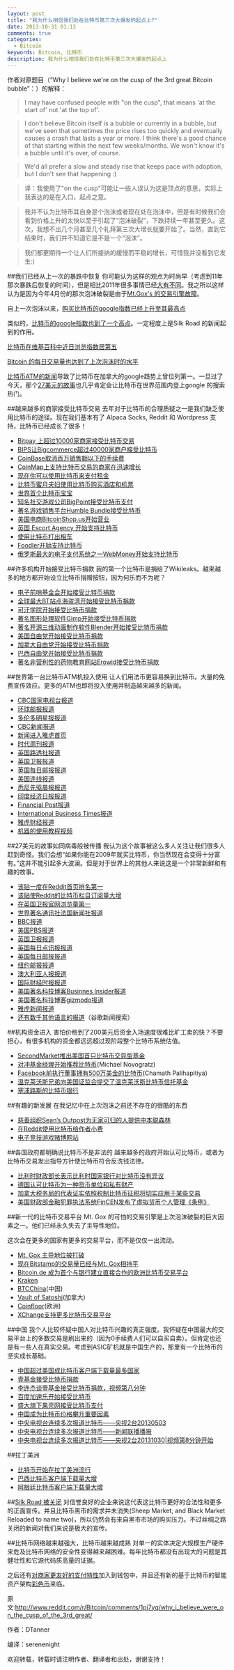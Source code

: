 ```yaml
---
layout: post
title: "我为什么相信我们处在比特币第三次大爆发的起点上?"
date: 2013-10-31 01:13
comments: true
categories:
  - Bitcoin
keywords: Bitcoin, 比特币
description: 我为什么相信我们处在比特币第三次大爆发的起点上
---
```

作者对原题目（“Why I believe we're on the cusp of the 3rd great Bitcoin bubble”：）的解释：
>I may have confused people with "on the cusp", that means 'at the start of' not 'at the top of'.

>I don't believe Bitcoin itself is a bubble or currently in a bubble, but we've seen that sometimes the price rises too quickly and eventually causes a crash that lasts a year or more. I think there's a good chance of that starting within the next few weeks/months. We won't know it's a bubble until it's over, of course.

>We'd all prefer a slow and steady rise that keeps pace with adoption, but I don't see that happening :)

>译：我使用了"on the cusp"可能让一些人误认为这是顶点的意思，实际上我表达的是在入口，起点之意。

>我并不认为比特币其自身是个泡沫或者现在处在泡沫中，但是有时候我们会看到价格上升的太快以至于引起了“泡沫破裂”，下跌持续一年甚至更久。这次，我想不出几个月甚至几个礼拜第三次大增长就要开始了。当然，直到它结束时，我们并不知道它是不是一个“泡沫”。

>我们都更期待一个让人们所接纳的缓慢而平稳的增长，可惜我并没看到它发生:)
<!-- more -->
##我们已经从上一次的暴跌中恢复
你可能认为这样的观点为时尚早（考虑到11年那次暴跌后恢复的时间），但是相比2011年很多事情已经[大有不同](http://i.imgur.com/ZQ84alC.png)。我之所以这样认为是因为今年4月份的那次泡沫破裂是由于[Mt.Gox's 的交易引擎故障](https://www.mtgox.com/press_release_20130404.html)。

自上一次泡沫以来，[购买比特币的google指数已经上升至其最高点](http://i.imgur.com/DKyPVJf.png)

类似的，[比特币的google指数也到了一个高点](http://i.imgur.com/uLxXape.png)。一定程度上是Silk Road 的新闻起到的作用。

[比特币在维基百科中近日浏览指数居第五](http://i.imgur.com/8ry9u8u.png)

[Bitcoin 的每日交易量也达到了上次泡沫时的水平](http://i.imgur.com/TuBzZek.png)

[比特币ATM的新闻](http://www.8btc.com/robocoin-ceo-launches-first-bitcoin-atm-vancouver)导致了比特币在加拿大的google趋势上曾位列第一。一旦过了今天，那个[27美元的故事](http://www.8btc.com/man-forgets-about-buying-27-of-bitcoin-is-now-worth-a-1454150399)也几乎肯定会让比特币在世界范围内登上google 的搜索热门。

##越来越多的商家接受比特币交易
去年对于比特币的合理质疑之一是我们缺乏使用比特币的途径。现在我们基本有了 Alpaca Socks, Reddit 和 Wordpress 支持，比特币已经成长了很多！

* [Bitpay 上超过10000家商家接受比特币交易](http://uptweet.com/viewStory?id=1519)
* [BIPS让Bigcommerce超过40000家商户接受比特币](http://www.8btc.com/bips-enables-bigcommerces-40000-merchants-accept-bitcoin)
* [CoinBase取消百万销售额以下的手续费](http://www.8btc.com/coinbase-waives-fees-for-businesses-first-1m-of-sales)
* [CoinMap上支持比特币交易的商家在迅速增长](http://coinmap.org/#zoom=3&amp;lat=0&amp;lon=0&amp;layer=OpenStreetMap)
* [现在你可以使用比特币来支付租金](http://www.reddit.com/r/Bitcoin/comments/1fnmdn/i_paid_my_rent_with_billpayforcoinscom/)
* [比特币蜜月夫妇使用比特币购买酒店和机票](http://www.coindesk.com/life-bitcoin-couple-pays-hotel-flights-bitcoin/)
* [世界首个比特币宝宝](http://money.cnn.com/2013/06/10/technology/innovation/bitcoin-baby/index.html?source=linkedin)
* [知名社交游戏公司BigPoint接受比特币支付](http://www.8btc.com/online-game-developer-bigpoint-now-accepts-bitcoins-virtual-goods)
* [著名游戏销售平台Humble Bundle接受比特币](http://blog.coinbase.com/post/50022567203/humble-bundle-now-accepting-bitcoin-using-coinbase)
* [美国电商BitcoinShop.us开始营业](http://www.businessinsider.com/bitcoinshop-us-2013-9)
* [英国 Escort Agency 开始支持比特币](http://business.avn.com/articles/technology/U-K-Escort-Agency-Accepts-Bitcoin-529146.html)
* [使用比特币打出租车](http://8btc.com/thread-907-1-1.html)
* [Foodler开始支持比特币](https://www.foodler.com/user/Bitcoin.do)
* [俄罗斯最大的电子支付系统之一WebMoney开始支持比特币](http://www.reddit.com/r/Bitcoin/comments/1efym7/one_of_russian_biggest_epayment_system_webmoney/)

##许多机构开始接受比特币捐款
我的第一个比特币是捐给了Wikileaks。越来越多的地方都开始设立比特币捐赠按钮，因为何乐而不为呢？

* [电子前哨基金会开始接受比特币捐款](https://www.eff.org/deeplinks/2013/05/eff-will-accept-bitcoins-support-digital-liberty)
* [全球最大BT站点海盗湾开始接受比特币捐款](http://torrentfreak.com/the-pirate-bay-bitcoin-donations-130423/)
* [可汗学院开始接受比特币捐款](http://blog.coinbase.com/post/57119163938/khan-academy-now-accepts-bitcoin-donations-using)
* [著名图形处理软件Gimp开始接受比特币捐款](http://www.gimp.org/donating/)
* [著名开源三维动画制作软件Blender开始接受比特币捐款](http://www.blender.org/blenderorg/blender-foundation/donation-payment)
* [美国自由党开始接受比特币捐款](https://www.lp.org/make-a-bitcoin-contribution)
* [加拿大自由党开始接受比特币捐款](http://libertarian.ca/bitcoin-donations)
* [巴西自由党开始接受比特币捐款](https://www.facebook.com/photo.php?fbid=10151662946598333&set=a.10151150868063333.444343.131689188332&type=1)
* [著名非营利性的药物教育网站Erowid接受比特币捐款](https://www.erowid.org/donations/donations_bitcoin.php)

##世界第一台比特币ATM机投入使用
让人们用法币更容易换到比特币。大量的免费宣传效应。更多的ATM也即将投入使用并制造越来越多的新闻。

* [CBC国家电视台报道](http://www.cbc.ca/player/News/TV+Shows/The+National/ID/2414758163/)
* [环球邮报报道](http://www.theglobeandmail.com/news/british-columbia/a-bitcoin-first-for-vancouver/article15130876/)
* [多伦多明星报报道](http://www.thestar.com/business/2013/10/29/first_bitcoin_atm_opens_in_vancouver_coffee_shop.html)
* [CBC新闻报道](http://www.cbc.ca/news/technology/world-s-first-bitcoin-atm-opens-in-vancouver-1.2286877)
* [新闻进入雅虎首页](http://i.imgur.com/uGIZl1k.jpg)
* [时代周刊报道](http://business.time.com/2013/10/30/worlds-first-bitcoin-atm-launched-in-canada/)
* [英国路透社报道](http://uk.reuters.com/article/2013/10/29/uk-bitcoin-atm-idUKBRE99S1ED20131029)
* [英国卫报报道](http://www.theguardian.com/technology/2013/oct/30/bitcoin-first-atm-vancouver-canada)
* [英国每日邮报报道](http://www.dailymail.co.uk/sciencetech/article-2479994/Bitcoin-vending-machine-Robocoin-launched-Canadian-coffee-shop.html)
* [美国连线报道](http://www.wired.com/wiredenterprise/2013/10/bitcoin_atm_gallery/)
* [悉尼先驱晨报报道](http://www.smh.com.au/it-pro/business-it/worlds-first-bitcoin-atm-opens-in-canada-20131030-hv28q.html)
* [印度经济日报报道](http://economictimes.indiatimes.com/slideshows/investments-markets/bitcoin-digital-currency-gets-its-first-atm-in-canada/slideshow/24929189.cms)
* [Financial Post报道](http://business.financialpost.com/2013/10/28/bitcoin-atm-canada-this-week/?__lsa=69a4-1dd7)
* [International Business Times报道](http://www.ibtimes.co.uk/articles/518212/20131030/bitcoin-vancouver-atm-robocoin-bitcoiniacs.htm)
* [雅虎财经报道](http://finance.yahoo.com/news/first-atm-offering-bitcoins-opens-in-vancouver-202352312.html)
* [机器的使用教程视频](http://v.youku.com/v_show/id_XNjI4NDgxMjA4.html)

##27美元的故事如同病毒般被传播
我认为这个故事被这么多人关注让我们很多人赶到奇怪。我们会想“如果你能在2009年就买比特币，你当然现在会变得十分富有。”这并不能引起多大波澜。但是对于世界上的其他人来说这是一个非常新鲜和有趣的故事。

* [该贴一度在Reddit首页排名第一](http://i.imgur.com/JF1DpNR.png)
* [该贴使Reddit的比特币栏目订阅量大增](http://redditmetrics.com/r/Bitcoin)
* [在英国卫报官网浏览量第一](http://i.imgur.com/xuGFApU.png)
* [世界著名通讯社法国新闻社报道](http://www.google.com/hostednews/afp/article/ALeqM5iC1DbtimBXYp9Ugd19sQIqhzGzkQ?docId=0b26dbd5-ee58-4232-8051-97ab2a6eaad0)
* [BBC报道](http://www.bbc.co.uk/news/business-24738821)
* [美国PBS报道](http://www.pbs.org/newshour/rundown/2013/10/mans-forgotten-27-bitcoin-investment-yields-886000.html)
* [英国卫报报道](http://www.theguardian.com/technology/2013/oct/29/bitcoin-forgotten-currency-norway-oslo-home)
* [英国每日点讯报报道](http://www.telegraph.co.uk/news/worldnews/europe/norway/10413026/Norwegian-cashes-in-Bitcoins-he-forgot-about-to-buy-Oslo-apartment.html)
* [英国每日邮报报道](http://www.dailymail.co.uk/news/article-2479011/Bitcoin-investor-forgot-bought-17-currency-checks-years-later-worth-551-000.html?ico=home%5Eheadlines)
* [纽约邮报报道](http://nypost.com/2013/10/29/man-buys-27-in-botcoins-in-2009-theyre-worth-886k-today/)
* [澳大利亚人报报道](http://www.theaustralian.com.au/news/norwegian-student-kristoffer-koch-buys-27-in-bitcoin-in-2009-now-he-owns-an-apartment/story-e6frg6n6-1226748220901)
* [国际财经时报报道](http://www.ibtimes.co.uk/articles/517998/20131029/norwegian-kristoffer-koch-bitcoins-value-interest-appreciation.htm)
* [美国著名科技博客Businnes Insider报道](http://www.businessinsider.com/man-buys-bitcoin-forgets-about-it-remembers-finds-a-fortune-2013-10)
* [美国著名科技博客gizmodo报道](http://gizmodo.com/man-forgets-about-buying-27-of-bitcoin-is-now-worth-a-1454150399)
* [雅虎新闻报道](http://news.yahoo.com/norwegian-man-buys-flat-forgotten-24-bitcoin-investment-174651722.html)
* [还有数千其他语言的报道](https://www.google.ca/search?es_sm=122&espv=210&psj=1&q=Kristoffer+Koch+bitcoin+OR+bitcoins&tbm=nws&cad=h)（谷歌新闻搜索）

##机构资金进入
害怕价格到了200美元后资金入场速度很难比旷工卖的快？不要担心，有很多机构的资金都远远超过现阶段整个比特币系统估值。

* [SecondMarket推出美国首只比特币交异型基金](http://www.8btc.com/secondmarket)
* [对冲基金经理开始推荐比特币](http://www.ft.com/cms/s/0/5e972afe-3cce-11e3-a8c4-00144feab7de.html#axzz2jDmt4bpp)(Michael Novogratz)
* [Facebook前执行董事拥有500万美金的比特币](http://techcrunch.com/2013/10/29/chamath-palihapitiya-owns-5-million-in-bitcoins-wants-to-own-10-15-million/)(Chamath Palihapitiya)
* [温克莱沃斯兄弟向美国证监会提交了温克莱沃斯比特币信托基金](http://thegenesisblock.com/a-bitcoin-etf-is-a-vital-step-towards-market-maturity/)
* [塞浦路斯的比特币银行](https://bitcointalk.org/index.php?topic=289730.0)

##有趣的新发展
在我记忆中在上次泡沫之前还不存在的很酷的东西
* [慈善组织Sean’s Outpost为无家可归的人提供中本聪森林](http://bitcoinmagazine.com/6939/seans-outpost-announces-satoshi-forest/)
* [在Reddit使用比特币给作者小费](http://www.reddit.com/r/bitcointip)
* [电子竞技游戏赌博网站](http://www.escapistmagazine.com/news/view/129141-eSports-Gambling-Site-Bets-with-Bitcoins)

##各国政府都明确说比特币不是非法的
越来越多的政府开始认可比特币，或者为比特币交易发出指导方针使比特币符合反洗钱法律。
* [比利时财政部长表示比利时国家银行对比特币没有异议](http://www.8btc.com/belgiums-finance-minister-has-no-objection-to-bitcoin)
* [德国认可比特币为一种货币单位和私有财产](http://www.8btc.com/?p=2814)
* [加拿大税务局的代表证实依照税制比特币征税将切实应用于某些交易](http://www.cbc.ca/news/business/revenue-canada-says-bitcoins-aren-t-tax-exempt-1.1395075)
* [美国财政部金融犯罪执法系统FinCEN发布了虚拟货币个人管理《条例》](http://www.8btc.com/fincen)

##新一代的比特币交易平台
Mt. Gox 的可怕的交易引擎是上次泡沫破裂的巨大因素之一。他们已经永久失去了主导性地位。

这次会在更多的国家有更多的交易平台，而不是仅仅一出流动。

* [Mt. Gox 主导地位被打破](http://i.imgur.com/Y0uTWZv.png)
* [现在Bitstamp的交易量已经与Mt. Gox相持平]()
* [Bitcoin.de 成为首个与银行建立直接合作的欧洲比特币交易平台](http://blog.bitcoin.de/bitcoin-de-und-fidor-bank-ag-vereinbaren-weitgehende-partnerschaft)
* [Kraken]()
* [BTCChina]()(中国)
* [Vault of Satoshi]()(加拿大)
* [Coinfloor]()(欧洲)
* [XChange支持更多比特币交易平台](http://www.reddit.com/r/Bitcoin/comments/1of73b/xchange_190_released_new_support_for_kraken/)

##中国
我个人比较怀疑中国人对比特币兴趣的真正强度。我怀疑在中国最大的交易平台上的多数交易是刷出来的（因为0手续费人们可以自买自卖）。但肯定也还是有一些人在真实交易。考虑到ASIC矿机就是中国生产的，那里有一个比特币的坚实成长基础。

* [中国超过美国成比特币客户端下载量最多国家](http://sourceforge.net/projects/bitcoin/files/stats/map?dates=2013-04-23)
* [壹基金接受比特币捐款](http://www.leiphone.com/s-bitcoin-comeback.html)
* [李连杰谈壹基金接受比特币捐款，视频第八分钟](http://v.qq.com/cover/n/na41luopyo7kgaw.html?vid=j0013t93ux8&__t=1&ptag=1.sina&_out=1)
* [百度加速乐开始接受比特币](http://finance.yahoo.com/news/chinas-google-now-accepting-bitcoin-182100345.html)
* [盛大旗下果壳网接受比特币支付](http://www.igeak.com/)
* [中国成为比特币价格攀升重要因素](http://www.businessinsider.com/china-and-bitcoin-2013-10)
* [中央电视台连续多次报道比特币——央视2台20130503](http://jingji.cntv.cn/2013/05/03/VIDE1367596319388137.shtml)
* [中央电视台连续多次报道比特币——新闻联播播报](http://video.sina.com.cn/p/news/v/2013-10-28/193663075917.html)
* [中央电视台连续多次报道比特币——央视2台20131030|视频第8分钟开始](http://tv.cntv.cn/video/C11346/4f9f55eeca1e4e64b14592677107c512)

##拉丁美洲
* [比特币开始在拉丁美洲流行](http://buenosairesherald.com/article/140590/bitcoins-catching-on-in-latin-america)
* [巴西比特币客户端下载量大增](http://i.imgur.com/x9VGQhM.jpg)
* [阿根廷比特币客户端下载量大增](http://blogs.wsj.com/moneybeat/2013/07/17/bitcoin-downloads-surge-in-argentina/)

##[Silk Road 被关闭](http://www.8btc.com/silkroad-bitcoin-up)
对信誉良好的企业来说这代表这比特币更好的合法性和更多的正面宣传。并且比特币黑市的需求并未消失(Sheep Market, and Black Market Reloaded to name two)，所以仍然会有来自黑市市场的购买压力。不过丝绸之路关闭的新闻对我们来说是极大的宣传。

##比特币网络越来越强大，比特币越来越成熟
对单一的实体决定大规模生产硬件来危及比特币网络的安全性变得越来越困难。每年比特币都没有出现大的问题是其健壮性和它源代码质高量的证据。

之后还有[对商家更友好的支付特性](http://www.8btc.com/significant-merchant-improvements-planned-for-bitcoin-v0-9)加入到钱包中，并且还有新的基于比特币的智能资产架构[彩色币](http://8btc.com/article-223-1.html)来临。

原文:http://www.reddit.com/r/Bitcoin/comments/1pj7yq/why_i_believe_were_on_the_cusp_of_the_3rd_great/

作者：DTanner

编译：serenenight

欢迎转载，转载时请注明作者、翻译者和出处，谢谢支持！